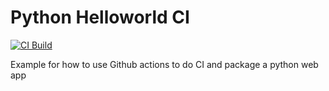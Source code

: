 # Python Helloworld CI

[![CI Build ](https://github.com/marawanokasha/python-helloworld/actions/workflows/ci.yml/badge.svg)](https://github.com/marawanokasha/python-helloworld/actions/workflows/ci.yml)

Example for how to use Github actions to do CI and package a python web app
